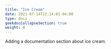 ```yaml
---
title: "Ice Cream"
date: 2021-07-14T22:14:01-04:00
type: docs
geekdocCollapseSection: true
weight: 0
---
```


Adding a documentation section about ice cream.